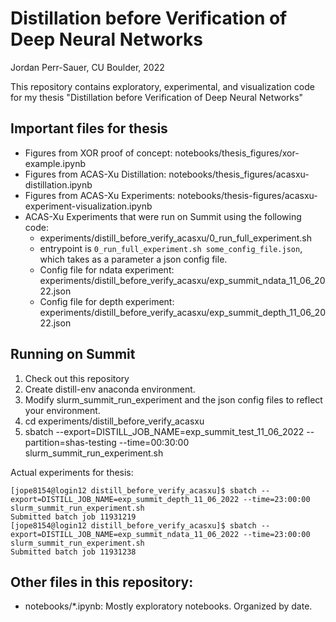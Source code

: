 # Distillation before Verification of Deep Neural Networks
Jordan Perr-Sauer, CU Boulder, 2022

This repository contains exploratory, experimental, and visualization code for my thesis "Distillation before Verification of Deep Neural Networks"

## Important files for thesis

- Figures from XOR proof of concept: notebooks/thesis_figures/xor-example.ipynb
- Figures from ACAS-Xu Distillation: notebooks/thesis_figures/acasxu-distillation.ipynb
- Figures from ACAS-Xu Experiments: notebooks/thesis-figures/acasxu-experiment-visualization.ipynb
- ACAS-Xu Experiments that were run on Summit using the following code:
    - experiments/distill_before_verify_acasxu/0_run_full_experiment.sh
    - entrypoint is `0_run_full_experiment.sh some_config_file.json`, which takes as a parameter a json config file.
    - Config file for ndata experiment: experiments/distill_before_verify_acasxu/exp_summit_ndata_11_06_2022.json
    - Config file for depth experiment: experiments/distill_before_verify_acasxu/exp_summit_depth_11_06_2022.json

## Running on Summit

1. Check out this repository
2. Create distill-env anaconda environment.
3. Modify slurm_summit_run_experiment and the json config files to reflect your environment.
4. cd experiments/distill_before_verify_acasxu
5. sbatch --export=DISTILL_JOB_NAME=exp_summit_test_11_06_2022 --partition=shas-testing  --time=00:30:00 slurm_summit_run_experiment.sh

Actual experiments for thesis:

```
[jope8154@login12 distill_before_verify_acasxu]$ sbatch --export=DISTILL_JOB_NAME=exp_summit_depth_11_06_2022 --time=23:00:00 slurm_summit_run_experiment.sh
Submitted batch job 11931219
[jope8154@login12 distill_before_verify_acasxu]$ sbatch --export=DISTILL_JOB_NAME=exp_summit_ndata_11_06_2022 --time=23:00:00 slurm_summit_run_experiment.sh
Submitted batch job 11931238
```

## Other files in this repository:

- notebooks/*.ipynb: Mostly exploratory notebooks. Organized by date.